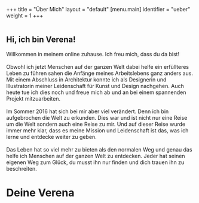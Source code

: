 +++
title = "Über Mich"
layout = "default"
[menu.main]
identifier = "ueber"
weight = 1
+++

<div class="image-ego-container">
	<img id="image-ego" src="/img/verena.jpg" alt="">
	<h2>Hi, ich bin Verena!</h2>
	<p>Willkommen in meinem online zuhause.  Ich freu mich, dass du da bist! <br><br>
	Obwohl ich jetzt Menschen auf der ganzen Welt dabei helfe ein erfüllteres Leben zu führen sahen die Anfänge meines Arbeitslebens ganz anders aus. Mit einem Abschluss in Architektur konnte ich als Designerin und Illustratorin meiner Leidenschaft für Kunst und Design nachgehen. Auch heute tue ich dies noch und freue mich ab und an bei einem spannenden Projekt mitzuarbeiten. <br><br>
	Im Sommer 2016 hat sich bei mir aber viel verändert. Denn ich bin aufgebrochen die Welt zu erkunden. Dies war und ist nicht nur eine Reise um die Welt sondern auch eine Reise zu mir. Und auf dieser Reise wurde immer mehr klar, dass es meine Mission und Leidenschaft ist das, was ich lerne und entdecke weiter zu geben. <br><br>
	Das Leben hat so viel mehr zu bieten als den normalen Weg und genau das helfe ich Menschen auf der ganzen Welt zu entdecken. Jeder hat seinen eigenen Weg zum Glück, du musst ihn nur finden und dich trauen ihn zu beschreiten.
	</p>
	<h1 class="signature-ego">Deine Verena</h1>
</div>